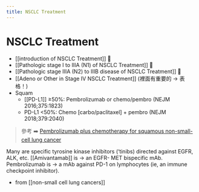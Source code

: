 ```yaml
---
title: NSCLC Treatment
---
```


# NSCLC Treatment

- [[introduction of NSCLC Treatment]] 󰒖
- [[Pathologic stage I to IIIA (N1) of NSCLC Treatment]] 󰒖
- [[Pathologic stage IIIA (N2) to IIIB disease of NSCLC Treatment]] 󰒖
- [[Adeno or Other in Stage IV NSCLC Treatment]] (裡面有重要的 → 表格！)
- Squam
  - [[PD-L1]] ≥50%: Pembrolizumab or chemo/pembro (NEJM 2016;375:1823)
  - PD-L1 <50%: Chemo [carbo/paclitaxel] + pembro (NEJM 2018;379:2040)

> 參考 ➡️ [Pembrolizumab plus chemotherapy for squamous non-small-cell lung cancer](https://www.nejm.org/doi/full/10.1056/NEJMoa1810865)

Many are specific tyrosine kinase inhibitors (‘tinibs) directed against EGFR, ALK, etc. [[Amivantamab]] is → an EGFR- MET bispecific mAb. Pembrolizumab is → a mAb against PD-1 on lymphocytes (ie, an immune checkpoint inhibitor).

- from [[non-small cell lung cancers]] 
